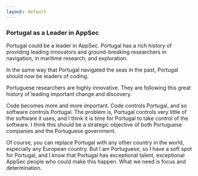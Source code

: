 ```yaml
---
layout: default
---
```


### Portugal as a Leader in AppSec

Portugal could be a leader in AppSec. Portugal has a rich history of providing leading innovators and ground-breaking researchers in navigation, in maritime research, and exploration.

In the same way that Portugal navigated the seas in the past, Portugal should now be leaders of coding. 

Portuguese researchers are highly innovative. They are following this great history of leading important change and discovery.

Code becomes more and more important. Code controls Portugal, and so software controls Portugal. The problem is, Portugal controls very little of the software it uses, and I think it is time for Portugal to take control of the software. I think this should be a strategic objective of both Portuguese companies and the Portuguese government.

Of course, you can replace Portugal with any other country in the world, especially any European country. But I am Portuguese, so I have a soft spot for Portugal, and I know that Portugal has exceptional talent, exceptional AppSec people who could make this happen. What we need is focus and determination.
